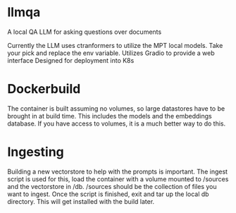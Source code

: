 # llmqa
A local QA LLM for asking questions over documents

Currently the LLM uses ctranformers to utilize the MPT local models.  Take your pick and replace the env variable.
Utilizes Gradio to provide a web interface
Designed for deployment into K8s

# Dockerbuild
The container is built assuming no volumes, so large datastores have to be brought in at build time.  This includes the models and the embeddings database.
If you have access to volumes, it is a much better way to do this.

# Ingesting
Building a new vectorstore to help with the prompts is important.
The ingest script is used for this, load the container with a volume mounted to /sources and the vectorstore in /db.  /sources should be the collection of files you want to ingest.
Once the script is finished, exit and tar up the local db directory.  This will get installed with the build later.
